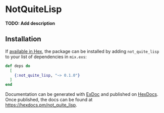 # NotQuiteLisp

**TODO: Add description**

## Installation

If [available in Hex](https://hex.pm/docs/publish), the package can be installed
by adding `not_quite_lisp` to your list of dependencies in `mix.exs`:

```elixir
def deps do
  [
    {:not_quite_lisp, "~> 0.1.0"}
  ]
end
```

Documentation can be generated with [ExDoc](https://github.com/elixir-lang/ex_doc)
and published on [HexDocs](https://hexdocs.pm). Once published, the docs can
be found at <https://hexdocs.pm/not_quite_lisp>.

